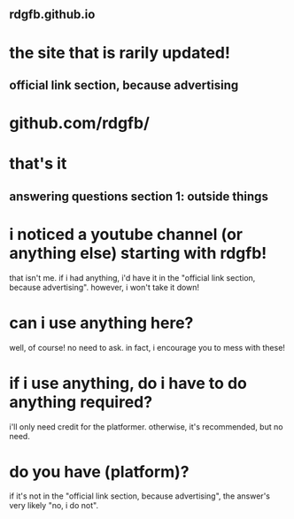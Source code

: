 ## rdgfb.github.io
# the site that is rarily updated!
## official link section, because advertising
# github.com/rdgfb/
# that's it
## answering questions section 1: outside things
# i noticed a youtube channel (or anything else) starting with rdgfb!
that isn't me. if i had anything, i'd have it in the "official link section, because advertising". however, i won't take it down!
# can i use anything here?
well, of course! no need to ask. in fact, i encourage you to mess with these!
# if i use anything, do i have to do anything required?
i'll only need credit for the platformer. otherwise, it's recommended, but no need.
# do you have (platform)?
if it's not in the "official link section, because advertising", the answer's very likely "no, i do not".
